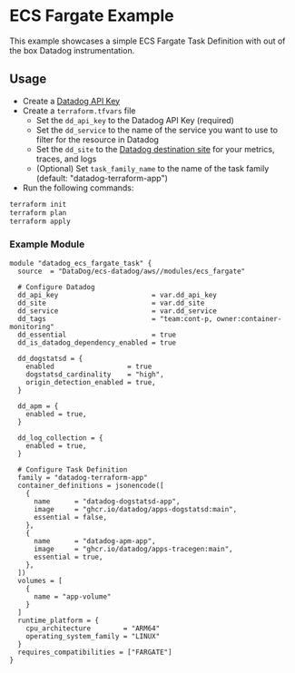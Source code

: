 # ECS Fargate Example

This example showcases a simple ECS Fargate Task Definition with out of the box Datadog instrumentation.

## Usage

* Create a [Datadog API Key](https://app.datadoghq.com/organization-settings/api-keys)
* Create a `terraform.tfvars` file
  * Set the `dd_api_key` to the Datadog API Key (required)
  * Set the `dd_service` to the name of the service you want to use to filter for the resource in Datadog
  * Set the `dd_site` to the [Datadog destination site](https://docs.datadoghq.com/getting_started/site/) for your metrics, traces, and logs
  * (Optional) Set `task_family_name` to the name of the task family (default: "datadog-terraform-app")
* Run the following commands:

```bash
terraform init
terraform plan
terraform apply
```

### Example Module

```hcl
module "datadog_ecs_fargate_task" {
  source  = "DataDog/ecs-datadog/aws//modules/ecs_fargate"

  # Configure Datadog
  dd_api_key                       = var.dd_api_key
  dd_site                          = var.dd_site
  dd_service                       = var.dd_service
  dd_tags                          = "team:cont-p, owner:container-monitoring"
  dd_essential                     = true
  dd_is_datadog_dependency_enabled = true

  dd_dogstatsd = {
    enabled                  = true
    dogstatsd_cardinality    = "high",
    origin_detection_enabled = true,
  }

  dd_apm = {
    enabled = true,
  }

  dd_log_collection = {
    enabled = true,
  }

  # Configure Task Definition
  family = "datadog-terraform-app"
  container_definitions = jsonencode([
    {
      name      = "datadog-dogstatsd-app",
      image     = "ghcr.io/datadog/apps-dogstatsd:main",
      essential = false,
    },
    {
      name      = "datadog-apm-app",
      image     = "ghcr.io/datadog/apps-tracegen:main",
      essential = true,
    },
  ])
  volumes = [
    {
      name = "app-volume"
    }
  ]
  runtime_platform = {
    cpu_architecture        = "ARM64"
    operating_system_family = "LINUX"
  }
  requires_compatibilities = ["FARGATE"]
}
```
